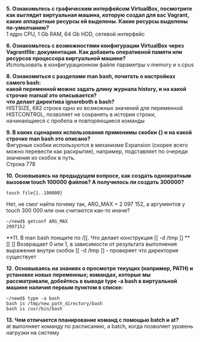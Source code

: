 **5. Ознакомьтесь с графическим интерфейсом VirtualBox, посмотрите как выглядит виртуальная машина, которую создал для вас Vagrant, какие аппаратные ресурсы ей выделены. Какие ресурсы выделены по-умолчанию?**  
1 ядро CPU, 1 Gb RAM, 64 Gb HDD, сетевой интерфейс  

**6. Ознакомьтесь с возможностями конфигурации VirtualBox через Vagrantfile: документация. Как добавить оперативной памяти или ресурсов процессора виртуальной машине?**  
Использовать в конфигурационном файле параметры v.memory и v.cpus

**8. Ознакомиться с разделами man bash, почитать о настройках самого bash:**  
**какой переменной можно задать длину журнала history, и на какой строчке manual это описывается?**    
**что делает директива ignoreboth в bash?**    
HISTSIZE, 682 строка
одно из возможных значений для переменной HISTCONTROL,
позволяет не сохранять в истории строки, начинающиеся с пробела и повторяющиеся команды  

**9. В каких сценариях использования применимы скобки {} и на какой строчке man bash это описано?**  
Фигурные скобки используются в механизме Expansion (скорее всего можно перевести как раскрытие), например, подставляет по очереди значения из скобок в путь.  
Строка 778  

**10. Основываясь на предыдущем вопросе, как создать однократным вызовом touch 100000 файлов? А получилось ли создать 300000?**  
```
touch file{1..100000}
```
Нет, не смог найти почему так, ARG_MAX = 2 097 152, а аргументов у touch 300 000 или они считаются как-то иначе?
```
~/newd$ getconf ARG_MAX
2097152
```

**11. В man bash поищите по /\[\[. Что делает конструкция [[ -d /tmp ]] **
[[ ]] Возвращает 0 или 1, в зависимости от результата выполнения выражения внутри скобок
[[ -d /tmp ]] - проверяет что директория существует

**12. Основываясь на знаниях о просмотре текущих (например, PATH) и установке новых переменных; командах, которые мы рассматривали, добейтесь в выводе type -a bash в виртуальной машине наличия первым пунктом в списке:**  
```
~/newd$ type -a bash
bash is /tmp/new_path_directory/bash
bash is /usr/bin/bash
```

**13. Чем отличается планирование команд с помощью batch и at?**  
at выполняет команду по расписанию, а batch, когда позволяет уровень нагрузки на систему  








   
